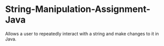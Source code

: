 # String-Manipulation-Assignment-Java
Allows a user to repeatedly interact with a string and make changes to it in Java.
